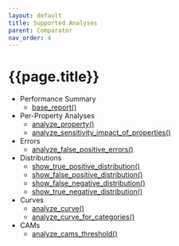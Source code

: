 ```yaml
---
layout: default
title: Supported Analyses
parent: Comparator
nav_order: 4
---
```


# {{page.title}}

- Performance Summary
    - [base_report()](../analyzer/analyses/performance_summary.html#models-comparison)
- Per-Property Analyses
    - [analyze_property()](../analyzer/analyses/per_property_analyses.html#models-comparison)
    - [analyze_sensitivity_impact_of_properties()](../analyzer/analyses/per_property_analyses.html#models-comparison-1)
- Errors
    - [analyze_false_positive_errors()](../analyzer/analyses/errors.html#models-comparison)
- Distributions
    - [show_true_positive_distribution()](../analyzer/analyses/distributions.html#models-comparison)
    - [show_false_positive_distribution()](../analyzer/analyses/distributions.html#models-comparison-1)
    - [show_false_negative_distribution()](../analyzer/analyses/distributions.html#models-comparison-2)
    - [show_true_negative_distribution()](../analyzer/analyses/distributions.html#models-comparison-3)
- Curves
    - [analyze_curve()](../analyzer/analyses/curves.html#compare-models)
    - [analyze_curve_for_categories()](../analyzer/analyses/curves.html#compare-models-1)
- CAMs
    - [analyze_cams_threshold()](../analyzer/analyses/cams.html#compare-models)
